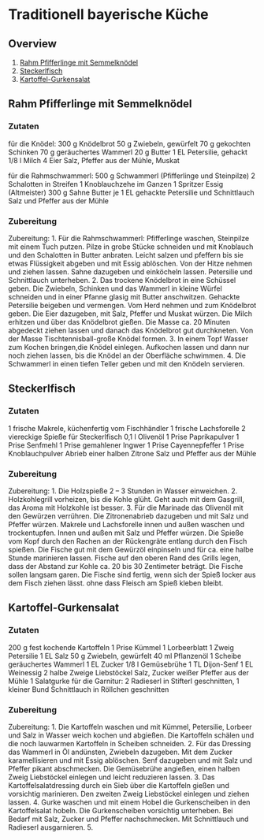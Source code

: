 # Traditionell bayerische Küche
## Overview
1. [Rahm Pfifferlinge mit Semmelknödel](https://github.com/hubkraft/recipes/blob/main/bayerisch.md#rahm-pfifferlinge-mit-semmelkn%C3%B6del)
2. [Steckerlfisch](https://github.com/hubkraft/recipes/blob/main/bayerisch.md#steckerlfisch-1-frische-makrele-k%C3%BCchenfertig-vom-fischh%C3%A4ndler)
3. [Kartoffel-Gurkensalat](https://github.com/hubkraft/recipes/blob/main/bayerisch.md#kartoffel-gurkensalat-200-g-fest-kochende-kartoffeln)

## Rahm Pfifferlinge mit Semmelknödel
### Zutaten
für die Knödel: 300 g Knödelbrot 
50 g Zwiebeln, gewürfelt 
70 g gekochten Schinken 
70 g geräuchertes Wammerl 
20 g Butter 
1 EL Petersilie, gehackt 
1/8 l Milch 
4 Eier 
Salz, Pfeffer aus der Mühle, Muskat 

für die Rahmschwammerl: 500 g Schwammerl (Pfifferlinge und Steinpilze) 
2 Schalotten in Streifen 
1 Knoblauchzehe im Ganzen 
1 Spritzer Essig (Altmeister) 
300 g Sahne 
Butter 
je 1 EL gehackte Petersilie und Schnittlauch 
Salz und Pfeffer aus der Mühle 

### Zubereitung
Zubereitung: 1. Für die Rahmschwammerl: Pfifferlinge waschen, Steinpilze mit einem Tuch putzen. Pilze in grobe Stücke schneiden und mit Knoblauch und den Schalotten in Butter anbraten. Leicht salzen und pfeffern bis sie etwas Flüssigkeit abgeben und mit Essig ablöschen. Von der Hitze nehmen und ziehen lassen. Sahne dazugeben und einköcheln lassen. Petersilie und Schnittlauch unterheben. 
2. Das trockene Knödelbrot in eine Schüssel geben. Die Zwiebeln, Schinken und das Wammerl in kleine Würfel schneiden und in einer Pfanne glasig mit Butter anschwitzen. Gehackte Petersilie beigeben und vermengen. Vom Herd nehmen und zum Knödelbrot geben. Die Eier dazugeben, mit Salz, Pfeffer und Muskat würzen. Die Milch erhitzen und über das Knödelbrot gießen. Die Masse ca. 20 Minuten abgedeckt ziehen lassen und danach das Knödelbrot gut durchkneten. Von der Masse Tischtennisball-große Knödel formen. 
3. In einem Topf Wasser zum Kochen bringen,die Knödel einlegen. Aufkochen lassen und dann nur noch ziehen lassen, bis die Knödel an der Oberfläche schwimmen. 
4. Die Schwammerl in einen tiefen Teller geben und mit den Knödeln servieren. 

## Steckerlfisch
### Zutaten
1 frische Makrele, küchenfertig vom Fischhändler
1 frische Lachsforelle 
2 viereckige Spieße für Steckerlfisch 
0,1 l Olivenöl 
1 Prise Paprikapulver 
1 Prise Senfmehl 
1 Prise gemahlener Ingwer 
1 Prise Cayennepfeffer 
1 Prise Knoblauchpulver 
Abrieb einer halben Zitrone 
Salz und Pfeffer aus der Mühle 

### Zubereitung
Zubereitung: 1. Die Holzspieße 2 – 3 Stunden in Wasser einweichen. 
2. Holzkohlegrill vorheizen, bis die Kohle glüht. Geht auch mit dem Gasgrill, das Aroma mit Holzkohle ist besser. 
3. Für die Marinade das Olivenöl mit den Gewürzen verrühren. Die Zitronenabrieb dazugeben und mit Salz und Pfeffer würzen. Makrele und Lachsforelle innen und außen waschen und trockentupfen. Innen und außen mit Salz und Pfeffer würzen. Die Spieße vom Kopf durch den Rachen an der Rückengräte entlang durch den Fisch spießen. Die Fische gut mit dem Gewürzöl einpinseln und für ca. eine halbe Stunde marinieren lassen. Fische auf den oberen Rand des Grills legen, dass der Abstand zur Kohle ca. 20 bis 30 Zentimeter beträgt. Die Fische sollen langsam garen. Die Fische sind fertig, wenn sich der Spieß locker aus dem Fisch ziehen lässt. ohne dass Fleisch am Spieß kleben bleibt. 

## Kartoffel-Gurkensalat
### Zutaten
200 g fest kochende Kartoffeln
1 Prise Kümmel 
1 Lorbeerblatt 
1 Zweig Petersilie 
1 EL Salz 
50 g Zwiebeln, gewürfelt 
40 ml Pflanzenöl 
1 Scheibe geräuchertes Wammerl 
1 EL Zucker 
1/8 l Gemüsebrühe 
1 TL Dijon-Senf 
1 EL Weinessig 
2 halbe Zweige Liebstöckel 
Salz, Zucker weißer Pfeffer aus der Mühle 
1 Salatgurke 
für die Garnitur: 2 Radieserl in Stifterl geschnitten, 1 kleiner Bund Schnittlauch in Röllchen geschnitten 

### Zubereitung
Zubereitung: 1. Die Kartoffeln waschen und mit Kümmel, Petersilie, Lorbeer und Salz in Wasser weich kochen und abgießen. Die Kartoffeln schälen und die noch lauwarmen Kartoffeln in Scheiben schneiden. 
2. Für das Dressing das Wammerl in Öl andünsten, Zwiebeln dazugeben. Mit dem Zucker karamellisieren und mit Essig ablöschen. Senf dazugeben und mit Salz und Pfeffer pikant abschmecken. Die Gemüsebrühe angießen, einen halben Zweig Liebstöckel einlegen und leicht reduzieren lassen. 
3. Das Kartoffelsalatdressing durch ein Sieb über die Kartoffeln gießen und vorsichtig marinieren. Den zweiten Zweig Liebstöckel einlegen und ziehen lassen. 
4. Gurke waschen und mit einem Hobel die Gurkenscheiben in den Kartoffelsalat hobeln. Die Gurkenscheiben vorsichtig unterheben. Bei Bedarf mit Salz, Zucker und Pfeffer nachschmecken. Mit Schnittlauch und Radieserl ausgarnieren. 
5. 
